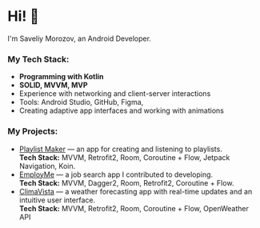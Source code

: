 # Hi! 👋

I'm Saveliy Morozov, an Android Developer.

### My Tech Stack:
- **Programming with Kotlin**
- **SOLID, MVVM, MVP**
- Experience with networking and client-server interactions
- Tools: Android Studio, GitHub, Figma,
- Creating adaptive app interfaces and working with animations

### My Projects:
- [Playlist Maker](https://github.com/Morozov0208Saveliy/Playlist_Maker) — an app for creating and listening to playlists.  
  **Tech Stack:** MVVM, Retrofit2, Room, Coroutine + Flow, Jetpack Navigation, Koin.
- [EmployMe](https://github.com/Kotzimaru/EmployMe) — a job search app I contributed to developing.  
  **Tech Stack:** MVVM, Dagger2, Room, Retrofit2, Coroutine + Flow.
- [ClimaVista](https://github.com/Morozov0208Saveliy/ClimaVista) — a weather forecasting app with real-time updates and an intuitive user interface.  
  **Tech Stack:** MVVM, Retrofit2, Room, Coroutine + Flow, OpenWeather API
